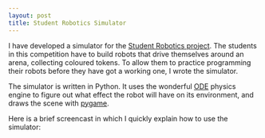 ```yaml
---
layout: post
title: Student Robotics Simulator
---
```

I have developed a simulator for the <a href="http://www.studentrobotics.org/">Student Robotics project</a>. The students in this competition have to build robots that drive themselves around an arena, collecting coloured tokens. To allow them to practice programming their robots before they have got a working one, I wrote the simulator.

The simulator is written in Python. It uses the wonderful <a href="http://www.ode.org/">ODE</a> physics engine to figure out what effect the robot will have on its environment, and draws the scene with <a href="http://www.pygame.org">pygame</a>.

Here is a brief screencast in which I quickly explain how to use the simulator:

<object width="425" height="355"><param name="movie" value="http://www.youtube.com/v/NIvtecf22nI&rel=1&border=0"></param><param name="wmode" value="transparent"></param><embed src="http://www.youtube.com/v/NIvtecf22nI&rel=1&border=0" type="application/x-shockwave-flash" wmode="transparent" width="425" height="355"></embed></object><div class="blogger-post-footer"><img width='1' height='1' src='https://blogger.googleusercontent.com/tracker/6550447907550133610-7757262837809072500?l=www.secomputing.co.uk' alt='' /></div>